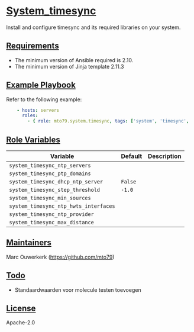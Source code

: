 # [System_timesync](#system-timesync)

Install and configure timesync and its required libraries on your system.

## [Requirements](#requirements)

* The minimum version of Ansible required is 2.10.
* The minimum version of Jinja template 2.11.3

## [Example Playbook](#example-playbook)

Refer to the following example:

```yaml
    - hosts: servers
      roles:
        - { role: mto79.system.timesync, tags: ['system', 'timesync', 'system'] }
```

## [Role Variables](#role-variables)

| Variable | Default | Description |
| -------- | ------- | ----------- |
| `system_timesync_ntp_servers` | | |
| `system_timesync_ptp_domains` | | |
| `system_timesync_dhcp_ntp_server` | `False`| |
| `system_timesync_step_threshold` | `-1.0` | |
| `system_timesync_min_sources` | | |
| `system_timesync_ntp_hwts_interfaces` | | |
| `system_timesync_ntp_provider` | | |
| `system_timesync_max_distance` | | |

## [Maintainers](#maintainers)

Marc Ouwerkerk (<https://github.com/mto79>)

## [Todo](#todo)

* Standaardwaarden voor molecule testen toevoegen

## [License](#license)

Apache-2.0
